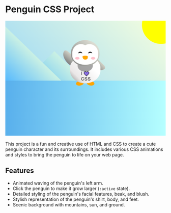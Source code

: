 # Penguin CSS Project

![Penguin CSS](penguin_screenshot.png)

This project is a fun and creative use of HTML and CSS to create a cute penguin character and its surroundings. It includes various CSS animations and styles to bring the penguin to life on your web page.

## Features

- Animated waving of the penguin's left arm.
- Click the penguin to make it grow larger (`:active` state).
- Detailed styling of the penguin's facial features, beak, and blush.
- Stylish representation of the penguin's shirt, body, and feet.
- Scenic background with mountains, sun, and ground.
